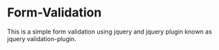 # Form-Validation
This is a simple form validation using jquery and jquery plugin known as jquery validation-plugin.